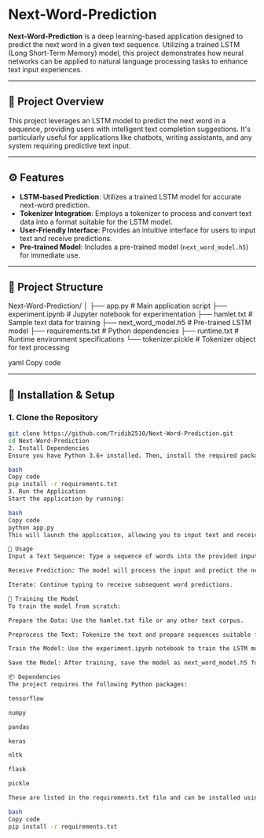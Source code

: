 # Next-Word-Prediction

**Next-Word-Prediction** is a deep learning-based application designed to predict the next word in a given text sequence. Utilizing a trained LSTM (Long Short-Term Memory) model, this project demonstrates how neural networks can be applied to natural language processing tasks to enhance text input experiences.

---

## 🧠 Project Overview

This project leverages an LSTM model to predict the next word in a sequence, providing users with intelligent text completion suggestions. It's particularly useful for applications like chatbots, writing assistants, and any system requiring predictive text input.

---

## ⚙️ Features

- **LSTM-based Prediction**: Utilizes a trained LSTM model for accurate next-word prediction.
- **Tokenizer Integration**: Employs a tokenizer to process and convert text data into a format suitable for the LSTM model.
- **User-Friendly Interface**: Provides an intuitive interface for users to input text and receive predictions.
- **Pre-trained Model**: Includes a pre-trained model (`next_word_model.h5`) for immediate use.

---

## 📁 Project Structure

Next-Word-Prediction/
│
├── app.py                  # Main application script
├── experiment.ipynb        # Jupyter notebook for experimentation
├── hamlet.txt              # Sample text data for training
├── next_word_model.h5      # Pre-trained LSTM model
├── requirements.txt        # Python dependencies
├── runtime.txt             # Runtime environment specifications
└── tokenizer.pickle        # Tokenizer object for text processing



yaml
Copy code

---

## 🚀 Installation & Setup

### 1. Clone the Repository

```bash
git clone https://github.com/Tridib2510/Next-Word-Prediction.git
cd Next-Word-Prediction
2. Install Dependencies
Ensure you have Python 3.6+ installed. Then, install the required packages:

bash
Copy code
pip install -r requirements.txt
3. Run the Application
Start the application by running:

bash
Copy code
python app.py
This will launch the application, allowing you to input text and receive next-word predictions.

📘 Usage
Input a Text Sequence: Type a sequence of words into the provided input field.

Receive Prediction: The model will process the input and predict the next most likely word.

Iterate: Continue typing to receive subsequent word predictions.

🧪 Training the Model
To train the model from scratch:

Prepare the Data: Use the hamlet.txt file or any other text corpus.

Preprocess the Text: Tokenize the text and prepare sequences suitable for LSTM training.

Train the Model: Use the experiment.ipynb notebook to train the LSTM model.

Save the Model: After training, save the model as next_word_model.h5 for future use.

📦 Dependencies
The project requires the following Python packages:

tensorflow

numpy

pandas

keras

nltk

flask

pickle

These are listed in the requirements.txt file and can be installed using:

bash
Copy code
pip install -r requirements.txt



